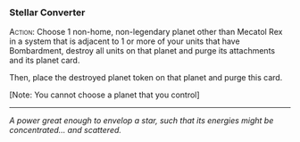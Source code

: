 ### **Stellar Converter**

 <span style="font-variant:small-caps;">Action</span>: Choose 1 non-home, non-legendary planet other than Mecatol Rex in a system that is adjacent to 1 or more of your units that have Bombardment, destroy all units on that planet and purge its attachments and its planet card.

Then, place the destroyed planet token on that planet and purge this card.

[Note: You cannot choose a planet that you control]

---

*A power great enough to envelop a star, such that its energies might be concentrated… and scattered.*
